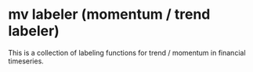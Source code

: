 # mv labeler (momentum / trend labeler)
This is a collection of labeling functions for trend / momentum in financial timeseries.
